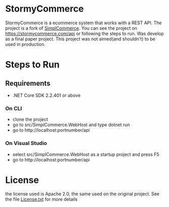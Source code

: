 # StormyCommerce 
StormyCommerce is a ecommerce system that works with a REST API. The project is a fork of [SimplCommerce](http://github.com/simplCommerce/SimplCommerce). You can see the project on https://stormycommerce.com/api or following the steps to run. Was develop as a final paper project. This project was not aimed(and shouldn't) to be used in production.
# Steps to Run
## Requirements 
- .NET Core SDK 2.2.401 or above
### On CLI
- clone the project
- go to src/SimplCommerce.WebHost and type dotnet run 
- go to http://localhost:portnumber/api
### On Visual Studio 
- select src/SimplCommerce.WebHost as a startup project and press F5
- go to http://localhost:portnumber/api
# License
the license used is Apache 2.0, the same used on the original project. See the file [License.txt](license.txt) for more details

